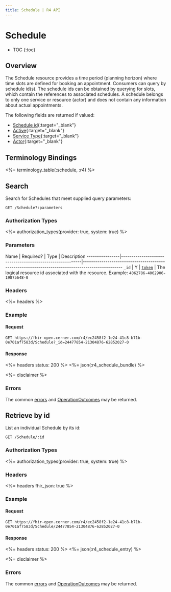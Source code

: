```yaml
---
title: Schedule | R4 API
---
```


# Schedule

* TOC
{:toc}

## Overview

The Schedule resource provides a time period (planning horizon) where time slots are defined for booking an appointment. Consumers can query by schedule id(s). The schedule ids can be obtained by querying for slots, which contain the references to associated schedules. A schedule belongs to only one service or resource (actor) and does not contain any information about actual appointments.

The following fields are returned if valued:

* [Schedule id](http://hl7.org/fhir/R4/resource-definitions.html#Resource.id){:target="_blank"}
* [Active](http://hl7.org/fhir/r4/schedule-definitions.html#Schedule.active){:target="_blank"}
* [Service Type](http://hl7.org/fhir/r4/schedule-definitions.html#Schedule.serviceType){:target="_blank"}
* [Actor](http://hl7.org/fhir/r4/schedule-definitions.html#Schedule.actor){:target="_blank"}

## Terminology Bindings

<%= terminology_table(:schedule, :r4) %>


## Search

Search for Schedules that meet supplied query parameters:

    GET /Schedule?:parameters

### Authorization Types

<%= authorization_types(provider: true, system: true) %>

### Parameters

 Name           | Required?                                                | Type          | Description
----------------|----------------------------------------------------------|-------------------------------------------------------------------------------------------------
 `_id`          | Y                                                        | [`token`]     | The logical resource id associated with the resource. Example: `4062786-4062906-19875648-0`

### Headers

<%= headers %>

### Example

#### Request

    GET https://fhir-open.cerner.com/r4/ec2458f2-1e24-41c8-b71b-0e701af7583d/Schedule?_id=24477854-21304876-62852027-0


#### Response

<%= headers status: 200 %>
<%= json(:r4_schedule_bundle) %>

<%= disclaimer %>

### Errors

The common [errors] and [OperationOutcomes] may be returned.

## Retrieve by id

List an individual Schedule by its id:

    GET /Schedule/:id

### Authorization Types

<%= authorization_types(provider: true, system: true) %>

### Headers

<%= headers fhir_json: true %>

### Example

#### Request

    GET https://fhir-open.cerner.com/r4/ec2458f2-1e24-41c8-b71b-0e701af7583d/Schedule/24477854-21304876-62852027-0

#### Response

<%= headers status: 200 %>
<%= json(:r4_schedule_entry) %>

<%= disclaimer %>

### Errors

The common [errors] and [OperationOutcomes] may be returned.

[`token`]: http://hl7.org/fhir/r4/search.html#token
[errors]: ../../#client-errors
[OperationOutcomes]: ../../#operation-outcomes